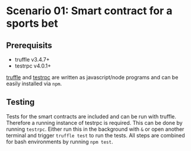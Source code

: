# Scenario 01: Smart contract for a sports bet

## Prerequisits

 - truffle v3.4.7+
 - testrpc v4.0.1+

[truffle](http://truffleframework.com/) and [testrpc](https://github.com/ethereumjs/testrpc) are written as javascript/node programs and can be easily installed via `npm`.

## Testing

Tests for the smart contracts are included and can be run with truffle. Therefore a running instance of testrpc is required. This can be done by running `testrpc`. Either run this in the background with `&` or open another terminal and trigger `truffle test` to run the tests. All steps are combined for bash environments by running `npm test`.
